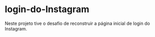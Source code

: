 # login-do-Instagram
Neste projeto tive o desafio de reconstruir a página inicial de login do Instagram.
